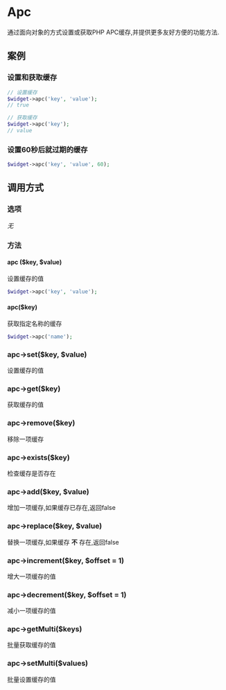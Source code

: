 Apc
===
通过面向对象的方式设置或获取PHP APC缓存,并提供更多友好方便的功能方法.

案例
----
### 设置和获取缓存
```php
// 设置缓存
$widget->apc('key', 'value');
// true

// 获取缓存
$widget->apc('key');
// value
```

### 设置60秒后就过期的缓存
```php
$widget->apc('key', 'value', 60);
```

调用方式
-------
### 选项
*无*

### 方法

#### apc ($key, $value)
设置缓存的值
```php
$widget->apc('key', 'value');
```

#### apc($key)
获取指定名称的缓存
```php
$widget->apc('name');
```

### apc->set($key, $value)
设置缓存的值


### apc->get($key)
获取缓存的值

### apc->remove($key)
移除一项缓存

### apc->exists($key)
检查缓存是否存在

### apc->add($key, $value)
增加一项缓存,如果缓存已存在,返回false

### apc->replace($key, $value)
替换一项缓存,如果缓存 **不** 存在,返回false

### apc->increment($key, $offset = 1)
增大一项缓存的值

### apc->decrement($key, $offset = 1)
减小一项缓存的值

### apc->getMulti($keys)
批量获取缓存的值

### apc->setMulti($values)
批量设置缓存的值





